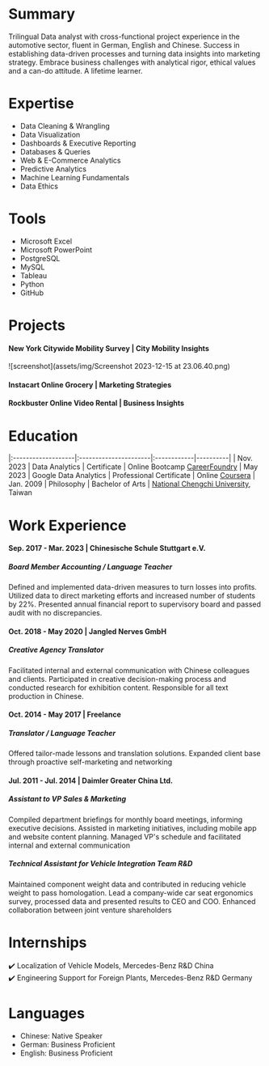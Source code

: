# Summary
Trilingual Data analyst with cross-functional project experience in the automotive sector, fluent in German, English and Chinese. Success in establishing data-driven processes and turning data insights into marketing strategy. Embrace business challenges with analytical rigor, ethical values and a can-do attitude. A lifetime learner.

# Expertise
- Data Cleaning & Wrangling
- Data Visualization
- Dashboards & Executive Reporting 
- Databases & Queries
- Web & E-Commerce Analytics
- Predictive Analytics
- Machine Learning Fundamentals 
- Data Ethics

# Tools
- Microsoft Excel
- Microsoft PowerPoint
- PostgreSQL
- MySQL
- Tableau
- Python
- GitHub

# Projects
#### New York Citywide Mobility Survey | City Mobility Insights
![screenshot](assets/img/Screenshot 2023-12-15 at 23.06.40.png)
#### Instacart Online Grocery | Marketing Strategies
#### Rockbuster Online Video Rental | Business Insights 

# Education

|:-------------------|:----------------------|:------------|----------|
| Nov. 2023          | Data Analytics        | Certificate | Online Bootcamp [CareerFoundry](https://careerfoundry.com/en/courses/become-a-data-analyst/)
| May 2023           | Google Data Analytics | Professional Certificate | Online [Coursera](https://www.coursera.org/professional-certificates/google-data-analytics?)
| Jan. 2009 | Philosophy | Bachelor of Arts | [National Chengchi University](https://www.nccu.edu.tw), Taiwan

# Work Experience
#### Sep. 2017 - Mar. 2023 | Chinesische Schule Stuttgart e.V. 
##### Board Member Accounting / Language Teacher <br>
Defined and implemented data-driven measures to turn losses into profits. Utilized data to direct marketing efforts and increased number of students by 22%. Presented annual financial report to supervisory board and passed audit with no discrepancies. 
#### Oct. 2018 - May 2020 | Jangled Nerves GmbH
##### Creative Agency Translator <br>
Facilitated internal and external communication with Chinese colleagues and clients. Participated in creative decision-making process and conducted research for exhibition content. Responsible for all text production in Chinese.
#### Oct. 2014 - May 2017 | Freelance
##### Translator / Language Teacher <br>
Offered tailor-made lessons and translation solutions. Expanded client base through proactive self-marketing and networking
#### Jul. 2011 - Jul. 2014 | Daimler Greater China Ltd.
##### Assistant to VP Sales & Marketing 
Compiled department briefings for monthly board meetings, informing executive decisions. Assisted in marketing initiatives, including mobile app and website content planning. Managed VP's schedule and facilitated internal and external communication
##### Technical Assistant for Vehicle Integration Team R&D 
Maintained component weight data and contributed in reducing vehicle weight to pass homologation. Lead a company-wide car seat ergonomics survey, processed data and presented results to CEO and COO. Enhanced collaboration between joint venture shareholders

# Internships

:heavy_check_mark: Localization of Vehicle Models, Mercedes-Benz R&D China <br>
:heavy_check_mark: Engineering Support for Foreign Plants, Mercedes-Benz R&D Germany
  
# Languages

- Chinese: Native Speaker
- German: Business Proficient 
- English: Business Proficient


